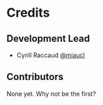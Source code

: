 # Credits

## Development Lead

* Cyrill Raccaud [@miaucl](https://github.com/miaucl)
  
## Contributors

None yet. Why not be the first?

